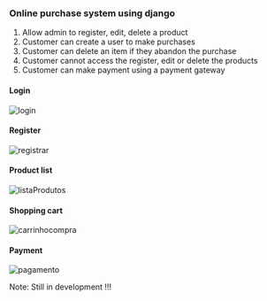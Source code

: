 ### Online purchase system using django

1. Allow admin to register, edit, delete a product
2. Customer can create a user to make purchases
3. Customer can delete an item if they abandon the purchase
4. Customer cannot access the register, edit or delete the products
5. Customer can make payment using a payment gateway

#### Login

![login](https://user-images.githubusercontent.com/40548641/82697450-59b30a80-9c3f-11ea-84ab-50627015817d.png)

#### Register

![registrar](https://user-images.githubusercontent.com/40548641/82697460-5d469180-9c3f-11ea-991a-c6bf2508e0fc.png)

#### Product list

![listaProdutos](https://user-images.githubusercontent.com/40548641/82697473-62a3dc00-9c3f-11ea-9dd3-80664e613290.png)

#### Shopping cart

![carrinhocompra](https://user-images.githubusercontent.com/40548641/82697483-68012680-9c3f-11ea-9d80-3af52547233d.png)

#### Payment

![pagamento](https://user-images.githubusercontent.com/40548641/82697494-6cc5da80-9c3f-11ea-8477-ce389012fb9d.png)



Note: Still in development !!!